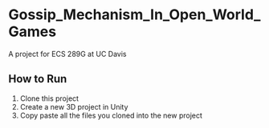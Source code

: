 # Gossip_Mechanism_In_Open_World_Games
 A project for ECS 289G at UC Davis

## How to Run
1. Clone this project
2. Create a new 3D project in Unity
3. Copy paste all the files you cloned into the new project
